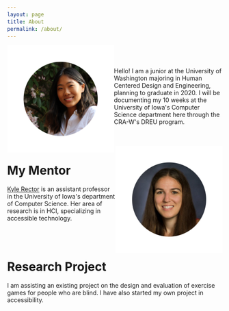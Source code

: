 ```yaml
---
layout: page
title: About
permalink: /about/
---
```

<img style="float: left;" src="/images/amelia.png" width="250px"/>
<br><br><br>
Hello! I am a junior at the University of Washington majoring in Human Centered Design and Engineering, planning to graduate in 2020. I will be documenting my 10 weeks at the University of Iowa's Computer Science department here through the CRA-W's DREU program.

<br><br>
<img style="float: right;" src="/images/kyle.png" width="250px"/>
# My Mentor


[Kyle Rector](http://homepage.cs.uiowa.edu/~krector/) is an assistant professor in the University of Iowa's department of Computer Science. Her area of research is in HCI, specializing in accessible technology.

<br><br>

# Research Project

I am assisting an existing project on the design and evaluation of exercise games for people who are blind. I have also started my own project in accessibility. 
